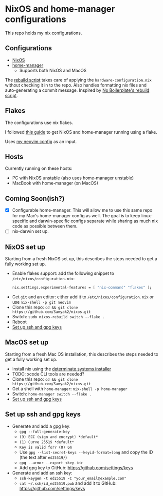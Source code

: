 # NixOS and home-manager configurations

This repo holds my nix configurations.

## Configurations

- [NixOS](./nixos/default.nix)
- [home-manager](./home/default.nix)
    - Supports both NixOS and MacOS


The [rebuild script](rebuild.sh) takes care of applying the `hardware-configuration.nix` without checking it in to the repo. Also handles formatting nix files and auto-generating a commit message. Inspired by [No Boilerplate's rebuild script](https://gist.github.com/0atman/1a5133b842f929ba4c1e195ee67599d5).

## Flakes

The configurations use nix flakes.

I followed [this guide](https://nixos-and-flakes.thiscute.world/nixos-with-flakes/nixos-with-flakes-enabled) to get NixOS and home-manager running using a flake.

Uses [my neovim config](https://github.com/Samyak2/nvim-config) as an input.

## Hosts

Currently running on these hosts:
- PC with NixOS unstable (also uses home-manager unstable)
- MacBook with home-manager (on MacOS)

## Coming Soon(ish?)

- [x] Configurable home-manager. This will allow me to use this same repo for my Mac's home-manager config as well. The goal is to keep linux-specific and darwin-specific configs separate while sharing as much nix code as possible between them.
- [ ] nix-darwin set up.

## NixOS set up

Starting from a fresh NixOS set up, this describes the steps needed to get a fully working set up.
- Enable flakes support: add the following snippet to `/etc/nixos/configuration.nix`:
  ```nix
  nix.settings.experimental-features = [ "nix-command" "flakes" ];
  ```
- Get `git` and an editor: either add it to `/etc/nixos/configuration.nix` or use `nix-shell -p git neovim`
- Clone this repo: `cd && git clone https://github.com/Samyak2/nixos.git`
- Switch: `sudo nixos-rebuild switch --flake .`
- Reboot
- [Set up ssh and gpg keys](#set-up-ssh-and-gpg-keys)

## MacOS set up

Starting from a fresh Mac OS installation, this describes the steps needed to get a fully working set up.
- Install nix using the [determinate systems installer](https://github.com/DeterminateSystems/nix-installer)
- TODO: xcode CLI tools are needed?
- Clone this repo: `cd && git clone https://github.com/Samyak2/nixos.git`
- Get a shell with `home-manager`: `nix-shell -p home-manager`
- Switch: `home-manager switch --flake .`
- [Set up ssh and gpg keys](#set-up-ssh-and-gpg-keys)

## Set up ssh and gpg keys

- Generate and add a gpg key:
  - `gpg --full-generate-key`
  - `(9) ECC (sign and encrypt) *default*`
  - `(1) Curve 25519 *default*`
  - `Key is valid for? (0) 6m`
  - Use `gpg --list-secret-keys --keyid-format=long` and copy the ID (the text after `ed25519/`)
  - `gpg --armor --export <key-id>`
  - Add gpg key to GitHub: https://github.com/settings/keys
- Generate and add an ssh key:
  - `ssh-keygen -t ed25519 -C "your_email@example.com"`
  - `cat ~/.ssh/id_ed25519.pub` and add it to GitHub: https://github.com/settings/keys
